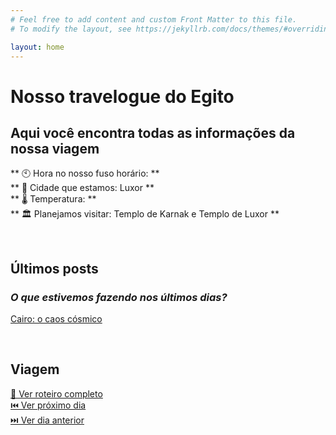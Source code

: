 ```yaml
---
# Feel free to add content and custom Front Matter to this file.
# To modify the layout, see https://jekyllrb.com/docs/themes/#overriding-theme-defaults

layout: home
---
```

# Nosso travelogue do Egito
## Aqui você encontra todas as informações da nossa viagem

** 🕙 Hora no nosso fuso horário: ** <br/>
** 📍 Cidade que estamos: Luxor ** <br/>
** 🌡️ Temperatura: ** <br/>
** 🏛️ Planejamos visitar: Templo de Karnak e Templo de Luxor ** <br/>

<br/>

## Últimos posts
### _O que estivemos fazendo nos últimos dias?_
[ Cairo: o caos cósmico ]()

<br/>

## Viagem
[ 📅 Ver roteiro completo]() <br/>
[ ⏮️ Ver próximo dia]() <br/>
[ ⏭️ Ver dia anterior]() <br/>